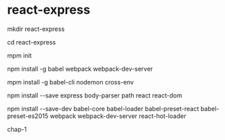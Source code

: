# react-express

mkdir react-express

cd react-express

mpm init

npm install -g babel webpack webpack-dev-server

mpm install -g babel-cli nodemon cross-env

npm install --save express body-parser path react react-dom

npm install --save-dev babel-core babel-loader babel-preset-react babel-preset-es2015 webpack webpack-dev-server react-hot-loader

chap-1
